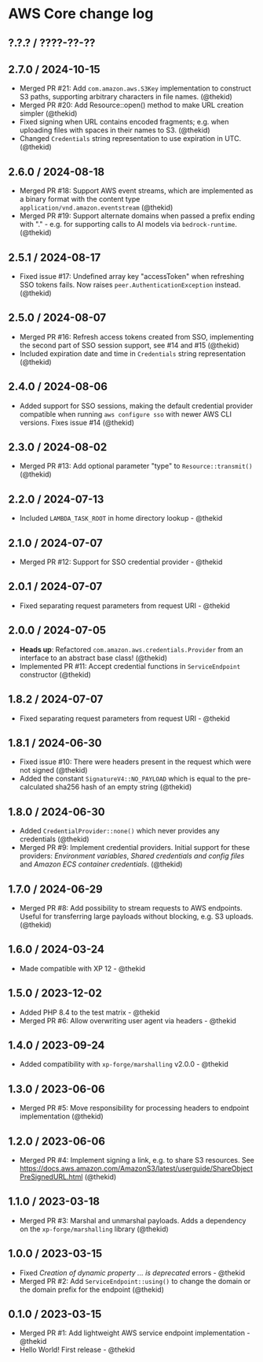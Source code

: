 AWS Core change log
===================

## ?.?.? / ????-??-??

## 2.7.0 / 2024-10-15

* Merged PR #21: Add `com.amazon.aws.S3Key` implementation to construct
  S3 paths, supporting arbitrary characters in file names.
  (@thekid)
* Merged PR #20: Add Resource::open() method to make URL creation simpler
  (@thekid)
* Fixed signing when URL contains encoded fragments; e.g. when uploading
  files with spaces in their names to S3.
  (@thekid)
* Changed `Credentials` string representation to use expiration in UTC.
  (@thekid)

## 2.6.0 / 2024-08-18

* Merged PR #18: Support AWS event streams, which are implemented as a
  binary format with the content type `application/vnd.amazon.eventstream`
  (@thekid)
* Merged PR #19: Support alternate domains when passed a prefix ending with
  "." - e.g. for supporting calls to AI models via `bedrock-runtime`.
  (@thekid)

## 2.5.1 / 2024-08-17

* Fixed issue #17: Undefined array key "accessToken" when refreshing SSO
  tokens fails. Now raises `peer.AuthenticationException` instead.
  (@thekid)

## 2.5.0 / 2024-08-07

* Merged PR #16: Refresh access tokens created from SSO, implementing the
  second part of SSO session support, see #14 and #15
  (@thekid)
* Included expiration date and time in `Credentials` string representation
  (@thekid)

## 2.4.0 / 2024-08-06

* Added support for SSO sessions, making the default credential provider
  compatible when running `aws configure sso` with newer AWS CLI versions.
  Fixes issue #14
  (@thekid)

## 2.3.0 / 2024-08-02

* Merged PR #13: Add optional parameter "type" to `Resource::transmit()`
  (@thekid)

## 2.2.0 / 2024-07-13

* Included `LAMBDA_TASK_ROOT` in home directory lookup - @thekid

## 2.1.0 / 2024-07-07

* Merged PR #12: Support for SSO credential provider - @thekid

## 2.0.1 / 2024-07-07

* Fixed separating request parameters from request URI - @thekid

## 2.0.0 / 2024-07-05

* **Heads up**: Refactored `com.amazon.aws.credentials.Provider` from an
  interface to an abstract base class!
  (@thekid)
* Implemented PR #11: Accept credential functions in `ServiceEndpoint`
  constructor
  (@thekid)

## 1.8.2 / 2024-07-07

* Fixed separating request parameters from request URI - @thekid

## 1.8.1 / 2024-06-30

* Fixed issue #10: There were headers present in the request which were
  not signed
  (@thekid)
* Added the constant `SignatureV4::NO_PAYLOAD` which is equal to the pre-
  calculated sha256 hash of an empty string
  (@thekid)

## 1.8.0 / 2024-06-30

* Added `CredentialProvider::none()` which never provides any credentials
  (@thekid)
* Merged PR #9: Implement credential providers. Initial support for these
  providers: *Environment variables*, *Shared credentials and config files*
  and *Amazon ECS container credentials*.
  (@thekid)

## 1.7.0 / 2024-06-29

* Merged PR #8: Add possibility to stream requests to AWS endpoints. Useful
  for transferring large payloads without blocking, e.g. S3 uploads.
  (@thekid)

## 1.6.0 / 2024-03-24

* Made compatible with XP 12 - @thekid

## 1.5.0 / 2023-12-02

* Added PHP 8.4 to the test matrix - @thekid
* Merged PR #6: Allow overwriting user agent via headers - @thekid

## 1.4.0 / 2023-09-24

* Added compatibility with `xp-forge/marshalling` v2.0.0 - @thekid

## 1.3.0 / 2023-06-06

* Merged PR #5: Move responsibility for processing headers to endpoint
  implementation
  (@thekid)

## 1.2.0 / 2023-06-06

* Merged PR #4: Implement signing a link, e.g. to share S3 resources. See
  https://docs.aws.amazon.com/AmazonS3/latest/userguide/ShareObjectPreSignedURL.html
  (@thekid)

## 1.1.0 / 2023-03-18

* Merged PR #3: Marshal and unmarshal payloads. Adds a dependency on the
  `xp-forge/marshalling` library
  (@thekid)

## 1.0.0 / 2023-03-15

* Fixed *Creation of dynamic property ... is deprecated* errors - @thekid
* Merged PR #2: Add `ServiceEndpoint::using()` to change the domain or the
  domain prefix for the endpoint
  (@thekid)

## 0.1.0 / 2023-03-15

* Merged PR #1: Add lightweight AWS service endpoint implementation - @thekid
* Hello World! First release - @thekid